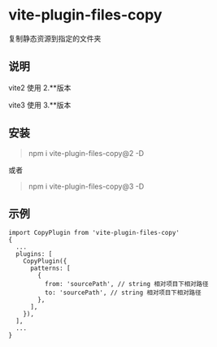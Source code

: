 # vite-plugin-files-copy
复制静态资源到指定的文件夹

## 说明
vite2 使用 2.**版本

vite3 使用 3.**版本

## 安装
> npm i vite-plugin-files-copy@2 -D

或者

> npm i vite-plugin-files-copy@3 -D

## 示例
```
import CopyPlugin from 'vite-plugin-files-copy'
{
  ...
  plugins: [
    CopyPlugin({
      patterns: [
        {
          from: 'sourcePath', // string 相对项目下相对路径
          to: 'sourcePath', // string 相对项目下相对路径
        },
      ],
    }),
  ],
  ...
}
```